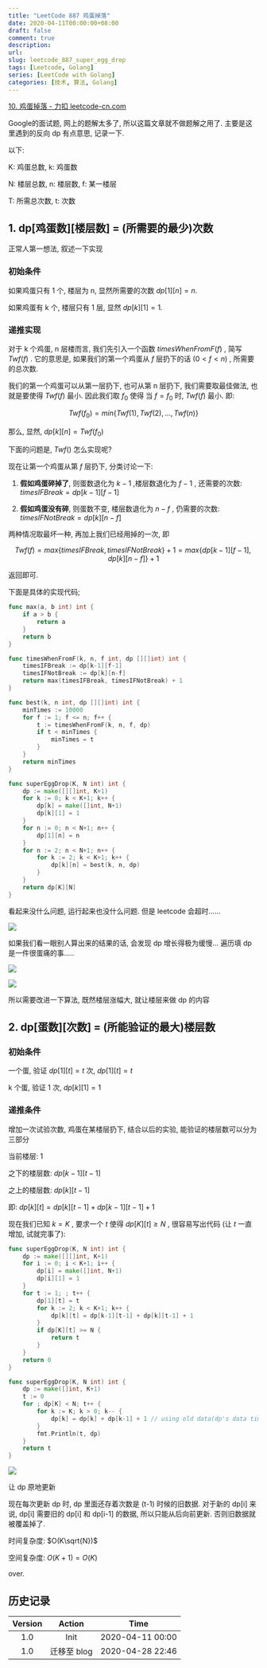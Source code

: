 ```yaml
---
title: "LeetCode 887 鸡蛋掉落"
date: 2020-04-11T00:00:00+08:00
draft: false
comment: true
description: 
url:
slug: leetcode_887_super_egg_drop
tags: [Leetcode, Golang]
series: [LeetCode with Golang]
categories: [技术, 算法, Golang]
---
```


[10. 鸡蛋掉落 - 力扣 leetcode-cn.com](https://leetcode-cn.com/problems/super-egg-drop/)

Google的面试题, 网上的题解太多了, 所以这篇文章就不做题解之用了. 主要是这里遇到的反向 dp 有点意思, 记录一下.


以下:

K: 鸡蛋总数, k: 鸡蛋数

N: 楼层总数, n: 楼层数, f: 某一楼层

T: 所需总次数, t: 次数

## 1. dp[鸡蛋数][楼层数] = (所需要的最少)次数

正常人第一想法, 叙述一下实现

### 初始条件

如果鸡蛋只有 1 个, 楼层为 n, 显然所需要的次数 $dp[1][n] = n$.

如果鸡蛋有 k 个, 楼层只有 1 层, 显然 $dp[k][1] = 1$.

### 递推实现

对于 k 个鸡蛋, n 层楼而言, 我们先引入一个函数 $timesWhenFromF(f)$ , 简写 $Twf(f)$ . 它的意思是, 如果我们的第一个鸡蛋从 $f$ 层扔下的话 $(0<f<n)$ , 所需要的总次数.

我们的第一个鸡蛋可以从第一层扔下, 也可从第 n 层扔下, 我们需要取最佳做法, 也就是要使得 $Twf(f)$ 最小. 因此我们取 $f_0$ 使得 当 $f = f_0$ 时, $Twf(f)$ 最小. 即:

$$
Twf(f_0) = min\{Twf(1), Twf(2), ... , Twf(n)\}
$$

那么, 显然, $dp[k][n] = Twf(f_0)$


下面的问题是, $Twf()$ 怎么实现呢?

现在让第一个鸡蛋从第 $f$ 层扔下, 分类讨论一下:

1. **假如鸡蛋碎掉了**, 则蛋数退化为 $k-1$ ,楼层数退化为 $f-1$ , 还需要的次数: $timesIFBreak  = dp[k-1][f-1]$

2. **假如鸡蛋没有碎**, 则蛋数不变, 楼层数退化为 $n-f$ , 仍需要的次数: $timesIFNotBreak = dp[k][n-f]$

两种情况取最坏一种, 再加上我们已经用掉的一次, 即

$$
Twf(f) = max\{timesIFBreak, timesIFNotBreak\} + 1 = max\{dp[k-1][f-1], dp[k][n-f]\}+1
$$

返回即可.

下面是具体的实现代码;

```go
func max(a, b int) int {
	if a > b {
		return a
	}
	return b
}

func timesWhenFromF(k, n, f int, dp [][]int) int {
	timesIFBreak := dp[k-1][f-1]
	timesIFNotBreak := dp[k][n-f]
	return max(timesIFBreak, timesIFNotBreak) + 1
}

func best(k, n int, dp [][]int) int {
	minTimes := 10000
	for f := 1; f <= n; f++ {
		t := timesWhenFromF(k, n, f, dp)
		if t < minTimes {
			minTimes = t
		}
	}
	return minTimes
}

func superEggDrop(K, N int) int {
	dp := make([][]int, K+1)
	for k := 0; k < K+1; k++ {
		dp[k] = make([]int, N+1)
		dp[k][1] = 1
	}
	for n := 0; n < N+1; n++ {
		dp[1][n] = n
	}
	for n := 2; n < N+1; n++ {
		for k := 2; k < K+1; k++ {
			dp[k][n] = best(k, n, dp)
		}
	}
	return dp[K][N]
}
```

看起来没什么问题, 运行起来也没什么问题. 但是 leetcode 会超时......

![](./233712.png)

如果我们看一眼别人算出来的结果的话, 会发现 dp 增长得极为缓慢... 遍历填 dp 是一件很蛋痛的事.....

![](./233806.png)

![](./233754.png)

所以需要改进一下算法, 既然楼层涨幅大, 就让楼层来做 dp 的内容


## 2. dp[蛋数][次数] = (所能验证的最大)楼层数

### 初始条件

一个蛋, 验证 $dp[1][t] = t$ 次, $dp[1][t] = t$

k 个蛋, 验证 1 次, $dp[k][1] = 1$

### 递推条件

增加一次试验次数, 鸡蛋在某楼层扔下, 结合以后的实验, 能验证的楼层数可以分为三部分

当前楼层: 1

之下的楼层数: $dp[k-1][t-1]$

之上的楼层数: $dp[k][t-1]$

即: $dp[k][t] = dp[k][t-1] + dp[k-1][t-1] +1$

现在我们已知 $k = K$ , 要求一个 $t$ 使得 $dp[K][t] \geq N$ , 很容易写出代码 (让 $t$ 一直增加, 试就完事了):

```go
func superEggDrop(K, N int) int {
	dp := make([][]int, K+1)
	for i := 0; i < K+1; i++ {
		dp[i] = make([]int, N+1)
		dp[i][1] = 1
	}
	for t := 1; ; t++ {
		dp[1][t] = t
		for k := 2; k < K+1; k++ {
			dp[k][t] = dp[k-1][t-1] + dp[k][t-1] + 1
		}
		if dp[K][t] >= N {
			return t
		}
	}
	return 0
}

func superEggDrop(K, N int) int {
	dp := make([]int, K+1)
	t := 0
	for ; dp[K] < N; t++ {
		for k := K; k > 0; k-- {
			dp[k] = dp[k] + dp[k-1] + 1 // using old data(dp's data times is t-1 before overwrite)
		}
		fmt.Println(t, dp)
	}
	return t
}
```

![](./233754.png)

让 dp 原地更新

现在每次更新 dp 时, dp 里面还存着次数是 (t-1) 时候的旧数据. 对于新的 dp[i] 来说, dp[i] 需要旧的 dp[i] 和 dp[i-1] 的数据, 所以只能从后向前更新. 否则旧数据就被覆盖掉了.

时间复杂度: $O(K\sqrt{N})$

空间复杂度: $O(K+1) = O(K)$

over.


## 历史记录

|Version| Action|Time|
|:-------:|:--------:|:-----------:|
|1.0|Init|2020-04-11 00:00|
|1.0|迁移至 blog|2020-04-28 22:46|